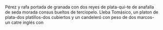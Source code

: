 Pérez y rafa portada de granada con dos reyes de plata-qui-te de anafalla de seda morada consus bueltos de terciopelo. Lleba Tomásico, un platon de plata-dos platillos-dos cubiertos y un candeleró con peso de dos marcos-un catre inglés con